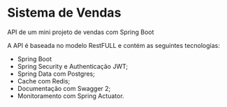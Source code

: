 # Sistema de Vendas
API de um mini projeto de vendas com Spring Boot

A API é baseada no modelo RestFULL e contém as seguintes tecnologias:
- Spring Boot
- Spring Security e Authenticação JWT;
- Spring Data com Postgres;
- Cache com Redis;
- Documentação com Swagger 2;
- Monitoramento com Spring Actuator.
